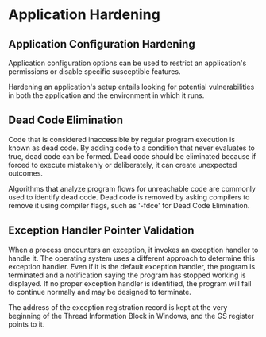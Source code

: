 # Application Hardening

## Application Configuration Hardening

Application configuration options can be used to restrict an application's permissions or disable specific susceptible features.

Hardening an application's setup entails looking for potential vulnerabilities in both the application and the environment in which it runs.

## Dead Code Elimination

Code that is considered inaccessible by regular program execution is known as dead code. By adding code to a condition that never evaluates to true, dead code can be formed. Dead code should be eliminated because if forced to execute mistakenly or deliberately, it can create unexpected outcomes.

Algorithms that analyze program flows for unreachable code are commonly used to identify dead code. Dead code is removed by asking compilers to remove it using compiler flags, such as '-fdce' for Dead Code Elimination.

## Exception Handler Pointer Validation

When a process encounters an exception, it invokes an exception handler to handle it. The operating system uses a different approach to determine this exception handler. Even if it is the default exception handler, the program is terminated and a notification saying the program has stopped working is displayed. If no proper exception handler is identified, the program will fail to continue normally and may be designed to terminate.

The address of the exception registration record is kept at the very beginning of the Thread Information Block in Windows, and the GS register points to it.

